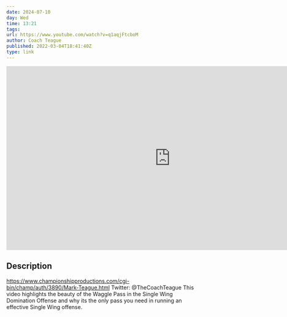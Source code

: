 ```yaml
---
date: 2024-07-10
day: Wed
time: 13:21
tags:
url: https://www.youtube.com/watch?v=q1aqjFtcboM
author: Coach Teague
published: 2022-03-04T18:41:40Z
type: link
---
```


<iframe width="854" height="480" src="https://www.youtube.com/embed/q1aqjFtcboM" frameborder="0" allowfullscreen></iframe>

## Description
https://www.championshipproductions.com/cgi-bin/champ/auth/3890/Mark-Teague.html
Twitter: @TheCoachTeague
This video highlights the beauty of the Waggle Pass in the 
Single Wing Domination Offense and why its the only pass you need in running an effective Single Wing offense.